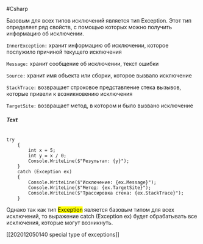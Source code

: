 #Csharp 

Базовым для всех типов исключений является тип Exception. Этот тип определяет ряд свойств, с помощью которых можно получить информацию об исключении.

`InnerException:` хранит информацию об исключении, которое послужило причиной текущего исключения

`Message:` хранит сообщение об исключении, текст ошибки

`Source:` хранит имя объекта или сборки, которое вызвало исключение

`StackTrace:` возвращает строковое представление стека вызывов, которые привели к возникновению исключения

`TargetSite:` возвращает метод, в котором и было вызвано исключение


##### Text
```dotnet

try
    {
        int x = 5;
        int y = x / 0;
        Console.WriteLine($"Результат: {y}");
    }
    catch (Exception ex)
    {
        Console.WriteLine($"Исключение: {ex.Message}");
        Console.WriteLine($"Метод: {ex.TargetSite}");
        Console.WriteLine($"Трассировка стека: {ex.StackTrace}");
    }

```

Однако так как тип <mark>Exception</mark> является базовым типом для всех исключений, то выражение catch (Exception ex) будет обрабатывать все исключения, которые могут возникнуть.

[[202012050140 special type of exceptions]]